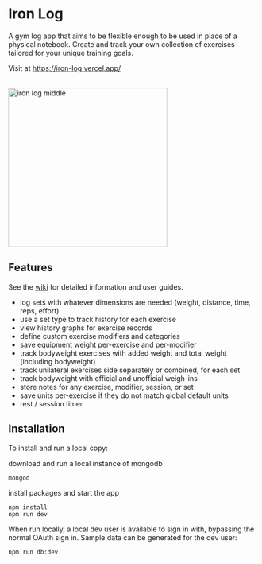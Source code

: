 # Iron Log

A gym log app that aims to be flexible enough to be used in place of a physical notebook. Create and track your own collection of exercises tailored for your unique training goals.

Visit at https://iron-log.vercel.app/

<br />
<img width="320" alt="iron log middle" src="https://github.com/bstephen1/iron-log/assets/17125707/31033086-cda2-4107-b88d-d0422cefa07d">
<br />



## Features


See the [wiki](https://github.com/bstephen1/iron-log/wiki) for detailed information and user guides.

- log sets with whatever dimensions are needed (weight, distance, time, reps, effort)
- use a set type to track history for each exercise
- view history graphs for exercise records
- define custom exercise modifiers and categories
- save equipment weight per-exercise and per-modifier
- track bodyweight exercises with added weight and total weight (including bodyweight)
- track unilateral exercises side separately or combined, for each set
- track bodyweight with official and unofficial weigh-ins
- store notes for any exercise, modifier, session, or set
- save units per-exercise if they do not match global default units
- rest / session timer

## Installation

To install and run a local copy:

download and run a local instance of mongodb

```
mongod
```

install packages and start the app

```
npm install
npm run dev
```

When run locally, a local dev user is available to sign in with, bypassing the normal OAuth sign in. Sample data can be generated for the dev user:

```
npm run db:dev
```

